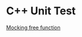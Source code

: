 # C++ Unit Test

[Mocking free function](https://stackoverflow.com/questions/28392277/mocking-free-function)
